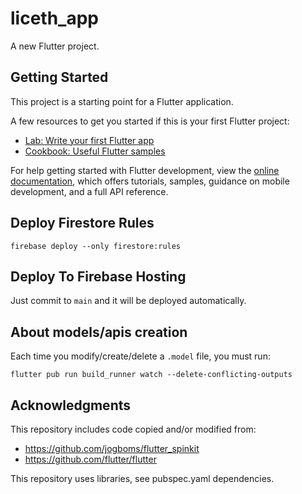 # liceth_app

A new Flutter project.

## Getting Started

This project is a starting point for a Flutter application.

A few resources to get you started if this is your first Flutter project:

- [Lab: Write your first Flutter app](https://docs.flutter.dev/get-started/codelab)
- [Cookbook: Useful Flutter samples](https://docs.flutter.dev/cookbook)

For help getting started with Flutter development, view the
[online documentation](https://docs.flutter.dev/), which offers tutorials,
samples, guidance on mobile development, and a full API reference.


## Deploy Firestore Rules

```
firebase deploy --only firestore:rules
```

## Deploy To Firebase Hosting

Just commit to `main` and it will be deployed automatically.

## About models/apis creation

Each time you modify/create/delete a `.model` file, you must run:
```
flutter pub run build_runner watch --delete-conflicting-outputs
```


## Acknowledgments

This repository includes code copied and/or modified from:
- https://github.com/jogboms/flutter_spinkit
- https://github.com/flutter/flutter

This repository uses libraries, see pubspec.yaml dependencies.